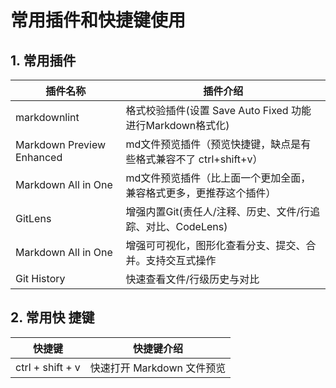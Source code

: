 # 常用插件和快捷键使用

## 1. 常用插件  

| 插件名称                  | 插件介绍                                                           |
| ------------------------- | ------------------------------------------------------------------ |
| markdownlint              | 格式校验插件(设置 Save Auto Fixed 功能进行Markdown格式化)          |
| Markdown Preview Enhanced | md文件预览插件（预览快捷键，缺点是有些格式兼容不了  ctrl+shift+v） |
| Markdown All in One       | md文件预览插件（比上面一个更加全面，兼容格式更多，更推荐这个插件） |
| GitLens                   | 增强内置Git(责任人/注释、历史、文件/行追踪、对比、CodeLens)      |
| Markdown All in One       | 增强可可视化，图形化查看分支、提交、合并。支持交互式操作          |
| Git History               | 快速查看文件/行级历史与对比                                    |

## 2. 常用快  捷键

| 快捷键           | 快捷键介绍                 |
| ---------------- | -------------------------- |
| ctrl + shift + v | 快速打开 Markdown 文件预览 |